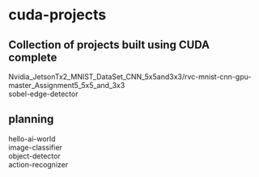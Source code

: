 # cuda-projects
Collection of projects built using CUDA </br>
complete</br>
---------------
Nvidia_JetsonTx2_MNIST_DataSet_CNN_5x5and3x3/rvc-mnist-cnn-gpu-master_Assignment5_5x5_and_3x3 </br>
sobel-edge-detector </br>

planning</br>
-------------------
hello-ai-world </br>
image-classifier </br>
object-detector </br>
action-recognizer </br>
